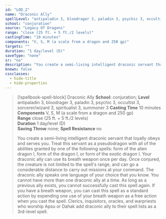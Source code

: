 ```yaml
---
id: "LOD_2"
name: "Draconic Ally"
spellLevel: "antipaladin 3, bloodrager 3, paladin 3, psychic 3, occultist 3, sorcerer/wizard 3, spiritualist 3, summoner 3"
school: "conjuration"
source: "Legacy Of Dragons"
range: "close (25 ft. + 5 ft./2 levels)"
castingTime: "10 minutes"
components: "V, S, M (a scale from a dragon and 250 gp)"
targets: ""
duration: "1 day/level (D)"
saveType: "none"
sr: "no"
description: "You create a semi-living intelligent draconic servant that loyally obeys and serves you. Treat this servant as a pseudodragon with all of the abilities granted by one of the following spells: form of the alien dragon I, form of the dragon I, or form of the exotic dragon I. Your draconic ally can use its breath weapon once per day. Once conjured, the creature is not limited to the spell's range, and can go a considerable distance to carry out missions at your command. The draconic ally speaks one language of your choice that you know. You cannot have more than one draconic ally at a time. As long as a previous ally exists, you cannot successfully cast  this spell again. If you have a breath weapon, you can cast this spell as a standard action by expending one use of your breath weapon as a free action when you cast the spell.  Clerics, inquisitors, oracles, and warpriests who worship Apsu or Dahak add draconic ally to their spell lists as a 3rd-level spell."
known: false
cssclasses:
  - hide-title
  - hide-properties
---
```


> [!spellbook-spell-block] Draconic Ally
> **School:** conjuration; **Level** antipaladin 3, bloodrager 3, paladin 3, psychic 3, occultist 3, sorcerer/wizard 3, spiritualist 3, summoner 3
> **Casting Time** 10 minutes  
> **Components** V, S, M (a scale from a dragon and 250 gp)  
> **Range** close (25 ft. + 5 ft./2 levels)  
> **Duration** 1 day/level (D)  
> **Saving Throw** none; **Spell Resistance** no
> 
> You create a semi-living intelligent draconic servant that loyally obeys and serves you. Treat this servant as a pseudodragon with all of the abilities granted by one of the following spells: form of the alien dragon I, form of the dragon I, or form of the exotic dragon I. Your draconic ally can use its breath weapon once per day. Once conjured, the creature is not limited to the spell's range, and can go a considerable distance to carry out missions at your command. The draconic ally speaks one language of your choice that you know. You cannot have more than one draconic ally at a time. As long as a previous ally exists, you cannot successfully cast  this spell again. If you have a breath weapon, you can cast this spell as a standard action by expending one use of your breath weapon as a free action when you cast the spell.  Clerics, inquisitors, oracles, and warpriests who worship Apsu or Dahak add draconic ally to their spell lists as a 3rd-level spell.